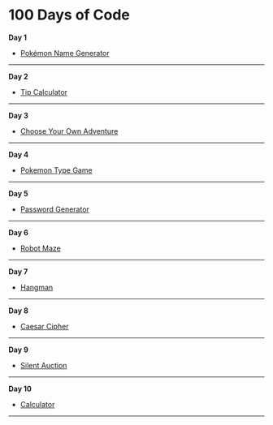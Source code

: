 
# 100 Days of Code

**Day 1**
- [Pokémon Name Generator](https://github.com/sherrycayheyhey/100-Days-of-Code/blob/main/pokemon_name_generator.py)

***
  
**Day 2**
- [Tip Calculator](https://github.com/sherrycayheyhey/100-Days-of-Code/blob/main/tip_calculator.py)

***
  
**Day 3**
- [Choose Your Own Adventure](https://github.com/sherrycayheyhey/100-Days-of-Code/blob/main/choose_you_own_adventure.py)

***

**Day 4**
- [Pokemon Type Game](https://github.com/sherrycayheyhey/100-Days-of-Code/blob/main/pokemon_type_game.py)

***

**Day 5**
- [Password Generator](https://github.com/sherrycayheyhey/100-Days-of-Code/blob/main/password_generator.py)

***

**Day 6**
- [Robot Maze](https://github.com/sherrycayheyhey/100-Days-of-Code/blob/main/reeborg_maze)

***

**Day 7**
- [Hangman](https://github.com/sherrycayheyhey/100-Days-of-Code/tree/main/hangman)

***

**Day 8**
- [Caesar Cipher](https://github.com/sherrycayheyhey/100-Days-of-Code/tree/main/caesar%20cipher)

***

**Day 9**
- [Silent Auction](https://github.com/sherrycayheyhey/100-Days-of-Code/tree/main/silent_auction)

***

**Day 10**
- [Calculator](https://github.com/sherrycayheyhey/100-Days-of-Code/tree/main/calculator)

***
